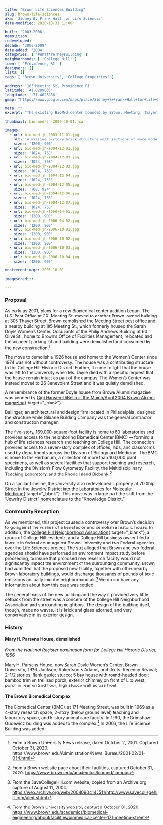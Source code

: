 ```yaml
---
title: "Brown Life Sciences Building"
slug: brown-life-sciences
aka: 'Sidney E. Frank Hall for Life Sciences'
date-modified: 2020-10-31 12:00

built: '2003-2006'
demolition:
redeveloped:
decade: '2000-2009'
date-added: '2004'
categories: [ '#WhatAreTheyBuilding' ]
neighborhoods: [ 'College Hill' ]
town: [ 'Providence, RI' ]
designers: []
lists: []
tags: [ 'Brown University', 'College Properties' ]

address: '185 Meeting St, Providence RI'
latitude: '41.8289036'
longitude: '-71.4025286'
gmap: "https://www.google.com/maps/place/Sidney+E+Frank+Hall+for+Life+Sciences/@41.8289036,-71.4025286,15z/data=!4m5!3m4!1s0x0:0x66a9b123f315dfd1!8m2!3d41.8289036!4d-71.4025286"

meta: ""
excerpt: "The existing BioMed center bounded by Brown, Meeting, Thayer, and Olive Streets got a $95m addition for a new Biomedical Research center"

thumbnail: bio-med-jh-2006-10-01.jpg

images:
  - url: bio-med-jh-2003-11-01.jpg
    alt: 'A massive 6-story brick structure with sections of more modern glass puncturing its heavy mass. The building wraps around and connects to older structures around it and features a ground-level walkway thrugh the center of it connecting it to the main campus green.'
    sizes: '1200, 900'
  - url: bio-med-jh-2004-12-01.jpg
    sizes: '1024, 768'
  - url: bio-med-jh-2004-12-02.jpg
    sizes: '1024, 768'
  - url: bio-med-jh-2004-12-03.jpg
    sizes: '1024, 768'
  - url: bio-med-jh-2004-12-04.jpg
    sizes: '1024, 768'
  - url: bio-med-jh-2004-12-05.jpg
    sizes: '768, 924'
  - url: bio-med-jh-2004-12-06.jpg
    sizes: '1024, 768'
  - url: bio-med-jh-2004-12-07.jpg
    sizes: '1024, 768'
  - url: bio-med-jh-2006-04-01.jpg
    sizes: '1200, 900'
  - url: bio-med-jh-2006-04-02.jpg
    sizes: '1200, 900'
  - url: bio-med-jh-2006-10-01.jpg
    sizes: '1200, 900'
  - url: bio-med-jh-2006-10-02.jpg
    sizes: '1200, 900'
  - url: bio-med-jh-2006-10-03.jpg
    sizes: '1200, 900'
  - url: bio-med-jh-2006-10-04.jpg
    sizes: '1200, 900'

mostrecentimage: 2006-10-01

imagescredit:

---
```


### Proposal

As early as 2001, plans for a new Biomedical center addition began. The U.S. Post Office at 201 Meeting St. moved to another Brown-owned building at 306 Thayer Street. Brown demolished the Meeting Street post office and a nearby building at 185 Meeting St., which formerly housed the Sarah Doyle Women’s Center. Occupants of the Philip Andrews Building at 60 Olive St., home to Brown’s Office of Facilities Management, relocated and the adjacent parking lot and building were demolished and consumed by the new construction.[^1] 

[^1]: From a Brown University News release, dated October 2, 2001. Captured October 31, 2020. https://www.brown.edu/Administration/News_Bureau/2001-02/01-034.html

The move to demolish a 1926 house and home to the Women’s Center since 1974 was not without controversy. The house was a contributing structure to the College Hill Historic District. Further, it came to light that the house was left to the University when Ms. Doyle died with a specific request that the house remain intact as part of the campus. The Women’s Center was instead moved to 26 Benevolent Street and it was quietly demolished. 

A remembrance of the former Doyle house from Brown Alumni magazine was penned by [Gigi Hansen-DiBello in the March/April 2004 Brown Alumni magazine](//www.brownalumnimagazine.com/articles/2007-06-15/good-bye-to-all-that){:target="_blank"}

Ballinger, an architectural and design firm located in Philadelphia, designed the structure while Gilbane Building Company was the general contractor and construction manager.

The five-story, 169,000-square-foot facility is home to 60 laboratories and provides access to the neighboring Biomedical Center (BMC) — forming a hub of life sciences research and teaching on College Hill. The connection provides access to a seven-story complex of offices, labs, and classrooms used by departments across the Division of Biology and Medicine. The BMC is home to the Herbarium, a collection of more than 100,000 plant specimens, as well as several facilities that support teaching and research, including the Division’s Flow Cytometry Facility, the Multidisciplinary Teaching Laboratory, and the Rhode Island Biobank.[^2]

[^2]: From a Brown website page about their facilities, captured October 31, 2020. https://www.brown.edu/academics/biomed/campus

On a similar timeline, the University also redeveloped a property at 70 Ship Street in the Jewelry District into the [Laboratories for Molecular Medicine](//www.brown.edu/academics/biomedical-engineering/about/facilities/laboratories-molecular-medicine-70-ship-street){:target="_blank"}. This move was in large part the shift from the “Jewelry District” nomenclature to the “Knowledge District.”


### Community Reception

As we mentioned, this project caused a controversy over Brown’s decision to go against the wishes of a benefactor and demolish a historic house. In addition, the [College Hill Neighborhood Association](//www.chnaprovidence.org){:target="_blank"}, a group of College Hill residents, and a College Hill business owner filed a lawsuit in federal court against Brown University and two Federal agencies over the Life Sciences project. The suit alleged that Brown and two federal agencies should have performed an environment impact study before proceeding, to insure that proposed new research facility would not significantly impact the environment of the surrounding community. Brown had admitted that the proposed new facility, together with other nearby Brown laboratory buildings, would discharge thousands of pounds of toxic emissions annually into the neighborhood air.[^3] We do not have any information about how this case was settled.

[^3]: From the SaveCollegeHill.com website, copied from an Archive.org capture of August 11, 2003. https://web.archive.org/web/20040904142511/http://www.savecollegehill.com/alert.shtml

The general mass of the new building and the way it provided very little setback from the street was a concern of the College Hill Neighborhood Association and surrounding neighbors. The design of the building itself, though, made no waves. It is brick and glass adorned, and very conservative in its exterior design. 


### History

#### Mary H. Parsons House, demolished

_From the National Register nomination form for College Hill Historic District, 1956_

Mary H. Parsons House, now Sarah Doyle Women’s Center, Brown University, 1926. Jackson, Robertson & Adams, architects. Regency Revival; 2-1/2 stories; flank gable; stucco; 5 bay house with round-headed door; bamboo trim on trellised porch; exterior chimney on front of L to west; porch in rear on 2nd floor; high stucco wall across front.

#### The Brown Biomedical Complex

The Biomedical Center (BMC), at 171 Meeting Street, was built in 1969 as a 4-story research space, 2-story (below ground level) teaching and laboratory space, and 5-story animal care facility. In 1990, the Grimshaw-Gudewicz building was added to the complex.[^4] In 2006, the Life Science Building was added.

[^4]: From the Brown University website, captured October 31, 2020. https://www.brown.edu/academics/biomedical-engineering/about/facilities/biomedical-center-171-meeting-street

